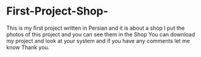 # First-Project-Shop-
This is my first project written in Persian and it is about a shop
I put the photos of this project and you can see them in the Shop
You can download my project and look at your system and if you have any comments let me know Thank you.
